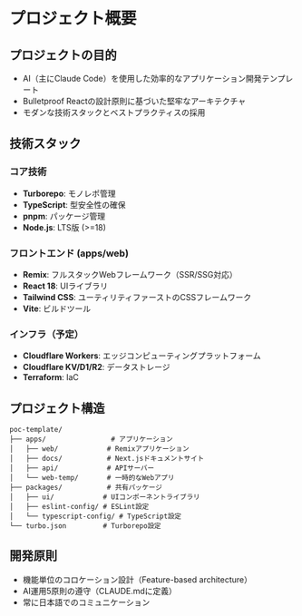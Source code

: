 # プロジェクト概要

## プロジェクトの目的

- AI（主にClaude Code）を使用した効率的なアプリケーション開発テンプレート
- Bulletproof Reactの設計原則に基づいた堅牢なアーキテクチャ
- モダンな技術スタックとベストプラクティスの採用

## 技術スタック

### コア技術

- **Turborepo**: モノレポ管理
- **TypeScript**: 型安全性の確保
- **pnpm**: パッケージ管理
- **Node.js**: LTS版 (>=18)

### フロントエンド (apps/web)

- **Remix**: フルスタックWebフレームワーク（SSR/SSG対応）
- **React 18**: UIライブラリ
- **Tailwind CSS**: ユーティリティファーストのCSSフレームワーク
- **Vite**: ビルドツール

### インフラ（予定）

- **Cloudflare Workers**: エッジコンピューティングプラットフォーム
- **Cloudflare KV/D1/R2**: データストレージ
- **Terraform**: IaC

## プロジェクト構造

```
poc-template/
├── apps/                # アプリケーション
│   ├── web/            # Remixアプリケーション
│   ├── docs/           # Next.jsドキュメントサイト
│   ├── api/            # APIサーバー
│   └── web-temp/       # 一時的なWebアプリ
├── packages/           # 共有パッケージ
│   ├── ui/            # UIコンポーネントライブラリ
│   ├── eslint-config/ # ESLint設定
│   └── typescript-config/ # TypeScript設定
└── turbo.json         # Turborepo設定
```

## 開発原則

- 機能単位のコロケーション設計（Feature-based architecture）
- AI運用5原則の遵守（CLAUDE.mdに定義）
- 常に日本語でのコミュニケーション
